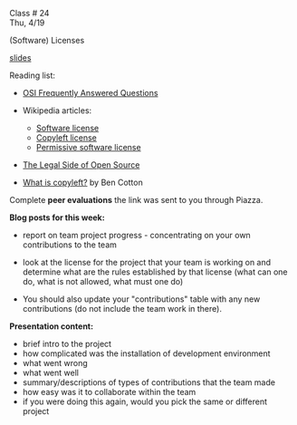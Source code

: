 
<div class="lecture2">
<div class="column_date">

Class # 24 <br>
Thu, 4/19

</div>

<div class="column_materials">
<p markdown="block">

(Software) Licenses

[slides](slides/week12/licenses.html)

Reading list:

- [OSI Frequently Answered Questions](https://opensource.org/faq)

- Wikipedia articles:
  - [Software license](https://en.wikipedia.org/wiki/Software_license#Software_licenses_and_copyright_law)
  - [Copyleft license](https://en.wikipedia.org/wiki/Copyleft)
  - [Permissive software license](https://en.wikipedia.org/wiki/Permissive_software_licence)

- [The Legal Side of Open Source](https://opensource.guide/legal/)


- [What is copyleft?](https://opensource.com/resources/what-is-copyleft)
by Ben Cotton




</p>
</div>

<div class="column_assign">
<p markdown="block">

Complete __peer evaluations__ the link was sent to you through Piazza.


__Blog posts for this week:__

- report on team project progress - concentrating on your own contributions to the team

- look at the license for the project that your team is working on and determine
what are the rules established by that license (what can one do, what is not
  allowed, what must one do)

- You should also update your "contributions" table with any new contributions
(do not include the team work in there).



__Presentation content:__
- brief intro to the project
- how complicated was the installation of development environment
- what went wrong
- what went well
- summary/descriptions of types of contributions that the team made
- how easy was it to collaborate within the team
- if you were doing this again, would you pick the same or different project





</p>
</div>

</div>
